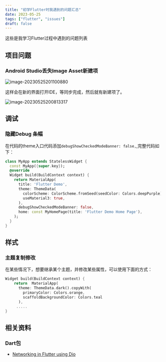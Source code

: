 ```yaml
---
title: "初学Flutter时我遇到的问题汇总"
date: 2023-05-25
tags: ["flutter", "issues"]
draft: false
---
```

这些是我学习Flutter过程中遇到的问题列表
## 项目问题
### Android Studio丢失Image Asset新建项

![image-20230525201100880](https://assets.czyt.tech/img/project-opt-for-image-asset.png)

这样会在新的界面打开IDE，等同步完成，然后就有新建项了。

![image-20230525200813317](https://assets.czyt.tech/img/new-image-asset-dialog.png)

## 调试

### 隐藏Debug 条幅

在代码的theme入口代码添加`debugShowCheckedModeBanner: false,`,完整代码如下：

```dart
class MyApp extends StatelessWidget {
  const MyApp({super.key});
  @override
  Widget build(BuildContext context) {
    return MaterialApp(
      title: 'Flutter Demo',
      theme: ThemeData(
        colorScheme: ColorScheme.fromSeed(seedColor: Colors.deepPurple),
        useMaterial3: true,
      ),
      debugShowCheckedModeBanner: false,
      home: const MyHomePage(title: 'Flutter Demo Home Page'),
    );
  }
}
```
## 样式
### 主题复制修改
在某些情况下，想要继承某个主题，并修改某些属性，可以使用下面的方式：
```dart
Widget build(BuildContext context) {
    return  MaterialApp(
      theme: ThemeData.dark().copyWith(
        primaryColor: Colors.orange,
        scaffoldBackgroundColor: Colors.teal
      ),
     .....
}
```

## 相关资料

### Dart包

+ [Networking in Flutter using Dio](https://blog.logrocket.com/networking-flutter-using-dio/)
